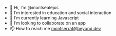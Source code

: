 - 👋 Hi, I’m @montsealejos
- 👀 I’m interested in education and social interaction
- 🌱 I’m currently learning Javascript
- 💞️ I’m looking to collaborate on an app
- 📫 How to reach me montserrat@beyond.dev

<!---
montsealejos/montsealejos is a ✨ special ✨ repository because its `README.md` (this file) appears on your GitHub profile.
You can click the Preview link to take a look at your changes.
--->
